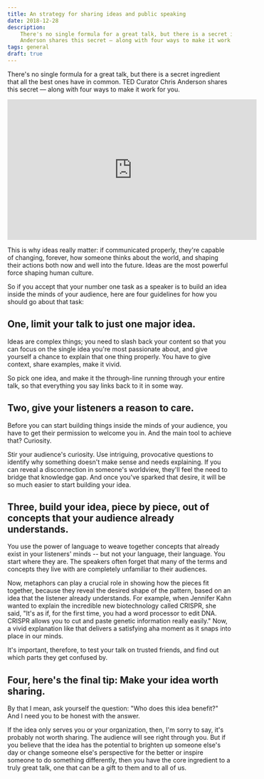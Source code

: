```yaml
---
title: An strategy for sharing ideas and public speaking
date: 2018-12-28
description:
    There's no single formula for a great talk, but there is a secret ingredient that all the best ones have in common. TED Curator Chris
    Anderson shares this secret — along with four ways to make it work for you.
tags: general
draft: true
---
```


There's no single formula for a great talk, but there is a secret ingredient that all the best ones have in common. TED Curator Chris
Anderson shares this secret — along with four ways to make it work for you.

<iframe width="560" height="315" src="https://www.youtube.com/embed/-FOCpMAww28" frameborder="0" allow="accelerometer; autoplay; encrypted-media; gyroscope; picture-in-picture" allowfullscreen></iframe>

This is why ideas really matter: if communicated properly, they're capable of changing, forever, how someone thinks about the world, and
shaping their actions both now and well into the future. Ideas are the most powerful force shaping human culture.

So if you accept that your number one task as a speaker is to build an idea inside the minds of your audience, here are four guidelines for
how you should go about that task:

## One, limit your talk to just one major idea.

Ideas are complex things; you need to slash back your content so that you can focus on the single idea you're most passionate about, and
give yourself a chance to explain that one thing properly. You have to give context, share examples, make it vivid.

So pick one idea, and make it the through-line running through your entire talk, so that everything you say links back to it in some way.

## Two, give your listeners a reason to care.

Before you can start building things inside the minds of your audience, you have to get their permission to welcome you in. And the main
tool to achieve that? Curiosity.

Stir your audience's curiosity. Use intriguing, provocative questions to identify why something doesn't make sense and needs explaining. If
you can reveal a disconnection in someone's worldview, they'll feel the need to bridge that knowledge gap. And once you've sparked that
desire, it will be so much easier to start building your idea.

## Three, build your idea, piece by piece, out of concepts that your audience already understands.

You use the power of language to weave together concepts that already exist in your listeners' minds -- but not your language, their
language. You start where they are. The speakers often forget that many of the terms and concepts they live with are completely unfamiliar
to their audiences.

Now, metaphors can play a crucial role in showing how the pieces fit together, because they reveal the desired shape of the pattern, based
on an idea that the listener already understands. For example, when Jennifer Kahn wanted to explain the incredible new biotechnology called
CRISPR, she said, "It's as if, for the first time, you had a word processor to edit DNA. CRISPR allows you to cut and paste genetic
information really easily." Now, a vivid explanation like that delivers a satisfying aha moment as it snaps into place in our minds.

It's important, therefore, to test your talk on trusted friends, and find out which parts they get confused by.

## Four, here's the final tip: Make your idea worth sharing.

By that I mean, ask yourself the question: "Who does this idea benefit?" And I need you to be honest with the answer.

If the idea only serves you or your organization, then, I'm sorry to say, it's probably not worth sharing. The audience will see right
through you. But if you believe that the idea has the potential to brighten up someone else's day or change someone else's perspective for
the better or inspire someone to do something differently, then you have the core ingredient to a truly great talk, one that can be a gift
to them and to all of us.
